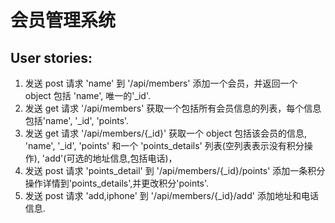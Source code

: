 # 会员管理系统

## User stories:

1. 发送 post 请求 'name' 到 '/api/members' 添加一个会员，并返回一个 object 包括 'name', 唯一的'\_id'.
2. 发送 get 请求 '/api/members' 获取一个包括所有会员信息的列表，每个信息包括'name', '\_id', 'points'.
3. 发送 get 请求 '/api/members/{\_id}' 获取一个 object 包括该会员的信息, 'name', '\_id', 'points' 和一个 'points_details' 列表(空列表表示没有积分操作), 'add'(可选的地址信息,包括电话)，
4. 发送 post 请求 'points_detail' 到 '/api/members/{\_id}/points' 添加一条积分操作详情到'points_details',并更改积分'points'.
5. 发送 post 请求 'add,iphone' 到 '/api/members/{\_id}/add' 添加地址和电话信息.
